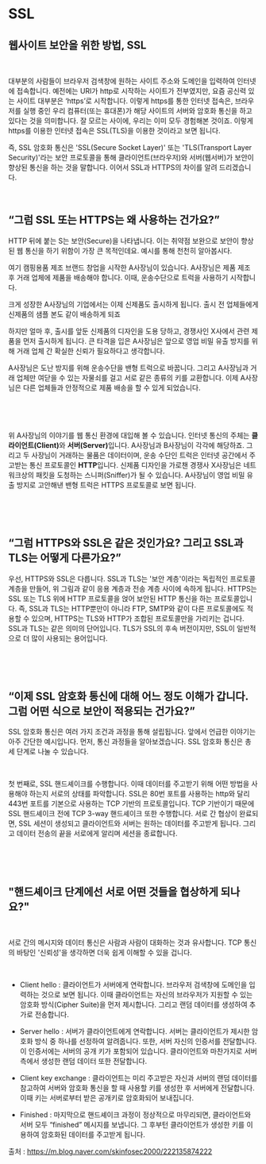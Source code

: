 
# SSL


## 웹사이트 보안을 위한 방법, SSL
<br>

대부분의 사람들이 브라우저 검색창에 원하는 사이트 주소와 도메인을 입력하여 인터넷에 접속합니다. 예전에는 URI가 http로 시작하는 사이트가 전부였지만, 요즘 공신력 있는 사이트 대부분은 ‘https’로 시작합니다. 이렇게 https를 통한 인터넷 접속은, 브라우저를 실행 중인 우리 컴퓨터(또는 휴대폰)가 해당 사이트의 서버와 암호화 통신을 하고 있다는 것을 의미합니다. 잘 모르는 사이에, 우리는 이미 모두 경험해본 것이죠. 이렇게 https를 이용한 인터넷 접속은 SSL(TLS)을 이용한 것이라고 보면 됩니다. 

즉, SSL 암호화 통신은 'SSL(Secure Socket Layer)' 또는 'TLS(Transport Layer Security)'라는 보안 프로토콜을 통해 클라이언트(브라우저)와 서버(웹서버)가 보안이 향상된 통신을 하는 것을 말합니다. 이어서 SSL과 HTTPS의 차이를 알려 드리겠습니다. 

​

## “그럼 SSL 또는 HTTPS는 왜 사용하는 건가요?”

HTTP 뒤에 붙는 S는 보안(Secure)을 나타냅니다. 이는 취약점 보완으로 보안이 향상된 웹 통신을 하기 위함이 가장 큰 목적인데요. 예시를 통해 천천히 알아봅시다.

여기 캠핑용품 제조 브랜드 창업을 시작한 A사장님이 있습니다. A사장님은 제품 제조 후 거래 업체에 제품을 배송해야 합니다. 이때, 운송수단으로 트럭을 사용하기 시작합니다.


크게 성장한 A사장님의 기업에서는 이제 신제품도 출시하게 됩니다. 출시 전 업체들에게 신제품의 샘플 본도 같이 배송하게 되죠


하지만 얼마 후, 출시를 앞둔 신제품의 디자인을 도용 당하고, 경쟁사인 X사에서 관련 제품을 먼저 출시하게 됩니다. 큰 타격을 입은 A사장님은 앞으로 영업 비밀 유출 방지를 위해 거래 업체 간 확실한 신뢰가 필요하다고 생각합니다.

A사장님은 도난 방지를 위해 운송수단을 밴형 트럭으로 바꿉니다. 그리고 A사장님과 거래 업체만 여닫을 수 있는 자물쇠를 걸고 서로 같은 종류의 키를 교환합니다. 이제 A사장님은 다른 업체들과 안정적으로 제품 배송을 할 수 있게 되었습니다.

​

​


위 A사장님의 이야기를 웹 통신 환경에 대입해 볼 수 있습니다. 인터넷 통신의 주체는 <b>클라이언트(Client)</b>와 <b>서버(Server)</b>입니다. A사장님과 B사장님이 각각에 해당하죠. 그리고 두 사장님이 거래하는 물품은 데이터이며, 운송 수단인 트럭은 인터넷 공간에서 주고받는 통신 프로토콜인 <b>HTTP</b>입니다. 신제품 디자인을 가로챈 경쟁사 X사장님은 네트워크상의 패킷을 도청하는 스니퍼(Sniffer)가 될 수 있습니다. A사장님이 영업 비밀 유출 방지로 고안해낸 밴형 트럭은 HTTPS 프로토콜로 보면 됩니다.

​

​

## “그럼 HTTPS와 SSL은 같은 것인가요? 그리고 SSL과 TLS는 어떻게 다른가요?”


우선, HTTPS와 SSL은 다릅니다. SSL과 TLS는 '보안 계층'이라는 독립적인 프로토콜 계층을 만들어, 위 그림과 같이 응용 계층과 전송 계층 사이에 속하게 됩니다. HTTPS는 SSL 또는 TLS 위에 HTTP 프로토콜을 얹어 보안된 HTTP 통신을 하는 프로토콜입니다. 즉, SSL과 TLS는 HTTP뿐만이 아니라 FTP, SMTP와 같이 다른 프로토콜에도 적용할 수 있으며, HTTPS는 TLS와 HTTP가 조합된 프로토콜만을 가리키는 겁니다. SSL과 TLS는 같은 의미의 단어입니다. TLS가 SSL의 후속 버전이지만, SSL이 일반적으로 더 많이 사용되는 용어입니다.

​

​

## “이제 SSL 암호화 통신에 대해 어느 정도 이해가 갑니다. 그럼 어떤 식으로 보안이 적용되는 건가요?”



SSL 암호화 통신은 여러 가지 조건과 과정을 통해 설립됩니다. 앞에서 언급한 이야기는 아주 간단한 예시입니다. 먼저, 통신 과정들을 알아보겠습니다. SSL 암호화 통신은 총 세 단계로 나눌 수 있습니다.

​


첫 번째로, SSL 핸드셰이크를 수행합니다. 이때 데이터를 주고받기 위해 어떤 방법을 사용해야 하는지 서로의 상태를 파악합니다. SSL은 80번 포트를 사용하는 http와 달리 443번 포트를 기본으로 사용하는 TCP 기반의 프로토콜입니다. TCP 기반이기 때문에 SSL 핸드셰이크 전에 TCP 3-way 핸드셰이크 또한 수행합니다. 서로 간 협상이 완료되면, SSL 세션이 생성되고 클라이언트와 서버는 원하는 데이터를 주고받게 됩니다. 그리고 데이터 전송의 끝을 서로에게 알리며 세션을 종료합니다.

​

​

## "핸드셰이크 단계에선 서로 어떤 것들을 협상하게 되나요?"

​


서로 간의 메시지와 데이터 통신은 사람과 사람이 대화하는 것과 유사합니다. TCP 통신의 바탕인 '신뢰성'을 생각하면 더욱 쉽게 이해할 수 있을 겁니다. 

​

- Client hello : 클라이언트가 서버에게 연락합니다. 브라우저 검색창에 도메인을 입력하는 것으로 보면 됩니다. 이때 클라이언트는 자신의 브라우저가 지원할 수 있는 암호화 방식(Cipher Suite)을 먼저 제시합니다. 그리고 랜덤 데이터를 생성하여 추가로 전송합니다.

- Server hello : 서버가 클라이언트에게 연락합니다. 서버는 클라이언트가 제시한 암호화 방식 중 하나를 선정하여 알려줍니다. 또한, 서버 자신의 인증서를 전달합니다. 이 인증서에는 서버의 공개 키가 포함되어 있습니다. 클라이언트와 마찬가지로 서버 측에서 생성한 랜덤 데이터 또한 전달합니다.

- Client key exchange : 클라이언트는 미리 주고받은 자신과 서버의 랜덤 데이터를 참고하여 서버와 암호화 통신을 할 때 사용할 키를 생성한 후 서버에게 전달합니다. 이때 키는 서버로부터 받은 공개키로 암호화되어 보내집니다.

- Finished : 마지막으로 핸드셰이크 과정이 정상적으로 마무리되면, 클라이언트와 서버 모두 “finished” 메시지를 보냅니다. 그 후부턴 클라이언트가 생성한 키를 이용하여 암호화된 데이터를 주고받게 됩니다.



출처 : https://m.blog.naver.com/skinfosec2000/222135874222
<!-- 2021.10.15 -->